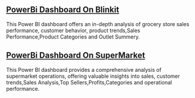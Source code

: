 ## [PowerBi Dashboard On Blinkit ](https://github.com/shakiraa125/PowerBi/blob/main/Blinkit%20Dashboard.pbix)
This Power BI dashboard offers an in-depth analysis of grocery store sales performance, customer behavior, product trends,Sales Performance,Product Categories and Outlet Summery.
## [PowerBi Dashboard On SuperMarket](https://github.com/shakiraa125/PowerBi/blob/main/Sales%20Dashboard.pbix)
This Power BI dashboard provides a comprehensive analysis of supermarket operations, offering valuable insights into sales, customer trends,Sales Analysis,Top Sellers,Profits,Categories and operational performance.
